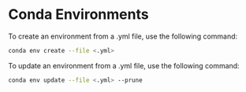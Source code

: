 # Conda Environments
To create an environment from a .yml file, use the following command:

```bash
conda env create --file <.yml>
```

To update an environment from a .yml file, use the following command:

```bash
conda env update --file <.yml> --prune
```

